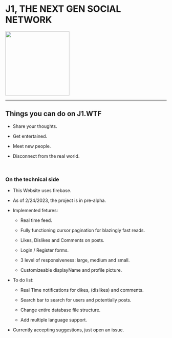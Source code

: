 # J1, THE NEXT GEN SOCIAL NETWORK

<p algin="center">
  <a href="j1.wtf" >
    <img src='https://user-images.githubusercontent.com/117734389/221304301-894616d7-a79a-4044-b743-2d93c92e080b.png' width=200px>
  </a>
</p>

<hr/>

## Things you can do on J1.WTF

  - Share your thoughts.
  
  - Get entertained.
  
  - Meet new people.
  
  - Disconnect from the real world.

<br/>

### On the technical side

  - This Website uses firebase.

  - As of 2/24/2023, the project is in pre-alpha.

  - Implemented fetures: 
    
    - Real time feed.

    - Fully functioning cursor pagination for blazingly fast reads.

    - Likes, Dislikes and Comments on posts.

    - Login / Register forms.

    - 3 level of responsiveness: large, medium and small.

    - Customizeable displayName and profile picture.
 
 
 
  - To do list:

    - Real Time notifications for dikes, (dislikes) and comments.

    - Search bar to search for users and potentially posts.
    
    - Change entire database file structure.

    - Add multiple language support.


  - Currently accepting suggestions, just open an issue.
